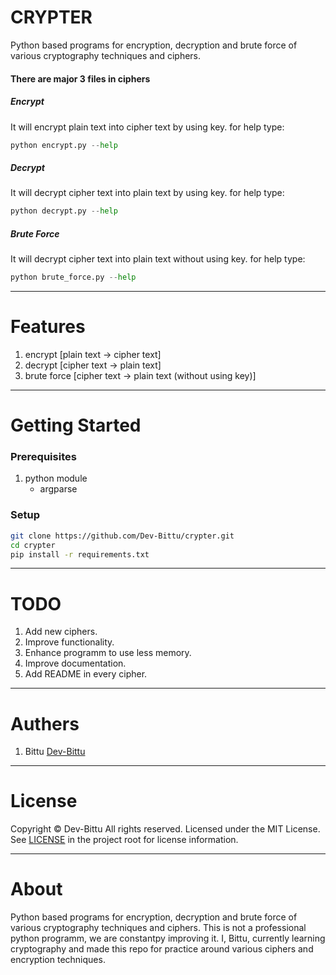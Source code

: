 # CRYPTER
Python based programs for encryption, decryption and brute force of various cryptography techniques and ciphers.

#### There are major 3 files in ciphers

##### Encrypt
It will encrypt plain text into cipher text by using key.
for help type:
``` python
python encrypt.py --help
```

##### Decrypt
It will decrypt cipher text into plain text by using key.
for help type:
``` python
python decrypt.py --help
```

##### Brute Force
It will decrypt cipher text into plain text without using key.
for help type:
``` python
python brute_force.py --help
```

---

# Features
  1. encrypt [plain text -> cipher text]
  2. decrypt [cipher text -> plain text]
  3. brute force [cipher text -> plain text (without using key)]

---

# Getting Started

### Prerequisites
  1. python module
      - argparse

### Setup
```bash
git clone https://github.com/Dev-Bittu/crypter.git
cd crypter
pip install -r requirements.txt
```

---

# TODO
  1. Add new ciphers.
  2. Improve functionality.
  3. Enhance programm to use less memory.
  4. Improve documentation.
  5. Add README in every cipher.

---

# Authers
  1. Bittu [Dev-Bittu](https://github.com/Dev-Bittu "Dev-Bittu")

---

# License
Copyright © Dev-Bittu All rights reserved.
Licensed under the MIT License. See [LICENSE](LICENSE "Lincense file") in the project root for license information.

---

# About
Python based programs for encryption, decryption and brute force of various cryptography techniques
and ciphers.
This is not a professional python programm, we are constantpy improving it.
I, Bittu, currently learning cryptography and made this repo for practice around various ciphers and encryption techniques.
